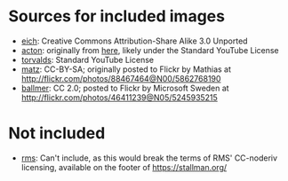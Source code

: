 # Sources for included images

* [eich](https://commons.wikimedia.org/wiki/File:Brendan_Eich_Mozilla_Foundation_official_photo.jpg): Creative Commons Attribution-Share Alike 3.0 Unported
* [acton](http://www.gamasutra.com/view/news/226953/Insomniacs_engine_guru_expounds_on_his_studios_approach_to_code.php): originally from [here](https://www.youtube.com/watch?v=rX0ItVEVjHc), likely under the Standard YouTube License
* [torvalds](https://www.youtube.com/watch?v=iYWzMvlj2RQ): Standard YouTube License
* [matz](https://commons.wikimedia.org/wiki/File:Yukihiro_Matsumoto_EuRuKo_2011.jpg): CC-BY-SA; originally posted to Flickr by Mathias at http://flickr.com/photos/88467464@N00/5862768190
* [ballmer](https://commons.wikimedia.org/wiki/File:Steve_Ballmer_at_CES_2010.jpg): CC 2.0; posted to Flickr by Microsoft Sweden at http://flickr.com/photos/46411239@N05/5245935215

# Not included

* [rms](https://stallman.org/rms-1.jpg): Can't include, as this would break the terms of RMS' CC-noderiv licensing, available on the footer of https://stallman.org/
